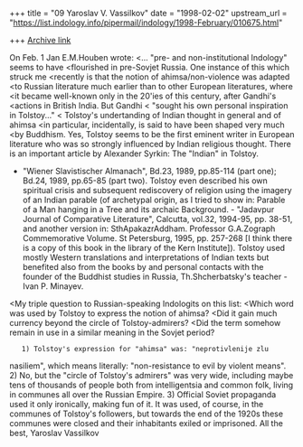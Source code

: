 +++
title = "09 Yaroslav V. Vassilkov"
date = "1998-02-02"
upstream_url = "https://list.indology.info/pipermail/indology/1998-February/010675.html"

+++
[Archive link](https://list.indology.info/pipermail/indology/1998-February/010675.html)

On Feb. 1 Jan E.M.Houben wrote:
<... "pre- and non-institutional Indology" seems to have
<flourished in pre-Sovjet Russia. One instance of this which struck me
<recently is that the notion of ahimsa/non-violence was adapted
<to Russian literature much earlier than to other European literatures, where
<it became well-known only in the 20'ies of this century, after Gandhi's
<actions in British India. But Gandhi
< "sought his own personal inspiration in Tolstoy..."
< Tolstoy's undertanding of Indian thought in general and of ahimsa
<in particular, incidentally, is said to have been shaped very much
<by Buddhism.
    Yes, Tolstoy seems to be the first eminent writer in European
literature who was so strongly influenced by Indian religious thought.
There is an important article by Alexander Syrkin: The "Indian" in Tolstoy.
- "Wiener Slavistischer Almanach", Bd.23, 1989, pp.85-114 (part one);
Bd.24, 1989, pp.65-85 (part two). Tolstoy even described his own
spiritual crisis and subsequent rediscovery of religion using the
imagery of an Indian parable (of archetypal origin, as I tried to show
in: Parable of a Man hanging in a Tree and its archaic Background. -
"Jadavpur Journal of Comparative Literature", Calcutta, vol.32, 1994-95,
pp. 38-51, and another version in: SthApakazrAddham. Professor G.A.Zograph
Commemorative Volume. St Petersburg, 1995, pp. 257-268 [I think there is
a copy of this book in the library of the Kern Institute]).
        Tolstoy used mostly Western translations and interpretations of
Indian texts but benefited also from the books by and personal contacts
with the founder of the Buddhist studies in Russia, Th.Shcherbatsky's
teacher - Ivan P. Minayev.

<My triple question to Russian-speaking Indologits on this list:
<Which word was used by Tolstoy to express the notion of ahimsa?
<Did it gain much currency beyond the circle of Tolstoy-admirers?
<Did the term somehow remain in use in a similar meaning in the Sovjet period?


       1) Tolstoy's expression for "ahimsa" was: "neprotivlenije zlu
nasiliem", which means literally: "non-resistance to evil by violent means".
       2) No, but the "circle of Tolstoy's admirers" was very wide,
including maybe tens of thousands of people both from intelligentsia and
common folk, living in communes all over the Russian Empire.
       3) Official Soviet propaganda used it only ironically, making fun
of it. It was used, of course, in the communes of Tolstoy's followers, but
towards the end of the 1920s these communes were closed and their inhabitants
exiled or imprisoned.
         All the best,
                                Yaroslav Vassilkov



